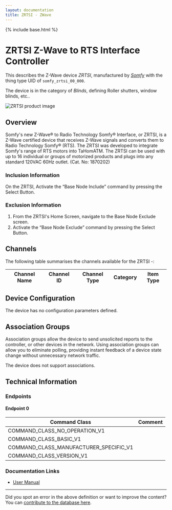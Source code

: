 ```yaml
---
layout: documentation
title: ZRTSI - ZWave
---
```


{% include base.html %}

# ZRTSI Z-Wave to RTS Interface Controller
This describes the Z-Wave device *ZRTSI*, manufactured by *[Somfy](http://www.somfy.com/)* with the thing type UID of ```somfy_zrtsi_00_000```.

The device is in the category of *Blinds*, defining Roller shutters, window blinds, etc..

![ZRTSI product image](https://www.cd-jackson.com/zwave_device_uploads/369/369_default.png)


## Overview

Somfy's new Z-Wave® to Radio Technology Somfy® Interface, or ZRTSI, is a Z-Wave certified device that receives Z-Wave signals and converts them to Radio Technology Somfy® (RTS). The ZRTSI was developed to integrate Somfy's range of RTS motors into TaHomATM. The ZRTSI can be used with up to 16 individual or groups of motorized products and plugs into any standard 120VAC 60Hz outlet. (Cat. No: 1870202)

### Inclusion Information

On the ZRTSI, Activate the “Base Node Include” command by pressing the Select Button.

### Exclusion Information

  1. From the ZRTSI's Home Screen, navigate to the Base Node Exclude screen. 
  2. Activate the “Base Node Exclude” command by pressing the Select Button. 

## Channels

The following table summarises the channels available for the ZRTSI -:

| Channel Name | Channel ID | Channel Type | Category | Item Type |
|--------------|------------|--------------|----------|-----------|



## Device Configuration

The device has no configuration parameters defined.

## Association Groups

Association groups allow the device to send unsolicited reports to the controller, or other devices in the network. Using association groups can allow you to eliminate polling, providing instant feedback of a device state change without unnecessary network traffic.

The device does not support associations.
## Technical Information

### Endpoints

#### Endpoint 0

| Command Class | Comment |
|---------------|---------|
| COMMAND_CLASS_NO_OPERATION_V1| |
| COMMAND_CLASS_BASIC_V1| |
| COMMAND_CLASS_MANUFACTURER_SPECIFIC_V1| |
| COMMAND_CLASS_VERSION_V1| |

### Documentation Links

* [User Manual](https://www.cd-jackson.com/zwave_device_uploads/369/ZRTSI-Instructions-1811265.pdf)

---

Did you spot an error in the above definition or want to improve the content?
You can [contribute to the database here](http://www.cd-jackson.com/index.php/zwave/zwave-device-database/zwave-device-list/devicesummary/369).
